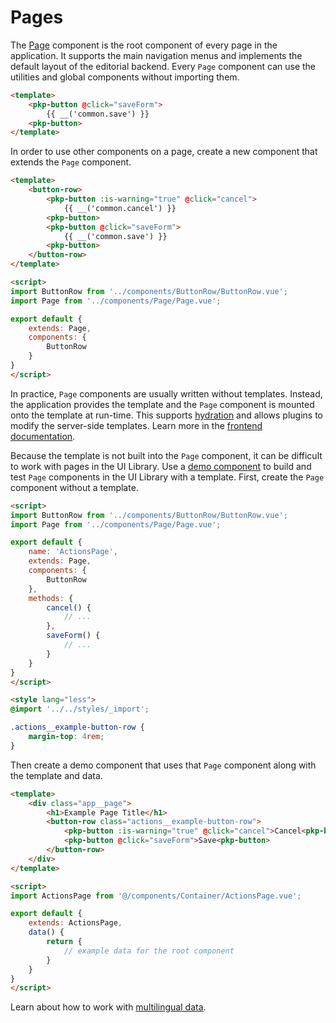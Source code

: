 # Pages

The [Page](#/component/Page) component is the root component of every page in the application. It supports the main navigation menus and implements the default layout of the editorial backend. Every `Page` component can use the utilities and global components without importing them.

```html
<template>
    <pkp-button @click="saveForm">
        {{ __('common.save') }}
    <pkp-button>
</template>
```

In order to use other components on a page, create a new component that extends the `Page` component.

```html
<template>
    <button-row>
        <pkp-button :is-warning="true" @click="cancel">
            {{ __('common.cancel') }}
        <pkp-button>
        <pkp-button @click="saveForm">
            {{ __('common.save') }}
        <pkp-button>
    </button-row>
</template>

<script>
import ButtonRow from '../components/ButtonRow/ButtonRow.vue';
import Page from '../components/Page/Page.vue';

export default {
    extends: Page,
    components: {
        ButtonRow
    }
}
</script>
```

In practice, `Page` components are usually written without templates. Instead, the application provides the template and the `Page` component is mounted onto the template at run-time. This supports [hydration](https://en.wikipedia.org/wiki/Hydration_(web_development)) and allows plugins to modify the server-side templates. Learn more in the [frontend documentation](https://docs.pkp.sfu.ca/dev/documentation/en/frontend-pages).

Because the template is not built into the `Page` component, it can be difficult to work with pages in the UI Library. Use a [demo component](#/pages/contributing) to build and test `Page` components in the UI Library with a template. First, create the `Page` component without a template.

```html
<script>
import ButtonRow from '../components/ButtonRow/ButtonRow.vue';
import Page from '../components/Page/Page.vue';

export default {
    name: 'ActionsPage',
    extends: Page,
    components: {
        ButtonRow
    },
    methods: {
        cancel() {
            // ...
        },
        saveForm() {
            // ...
        }
    }
}
</script>

<style lang="less">
@import '../../styles/_import';

.actions__example-button-row {
    margin-top: 4rem;
}
```

Then create a demo component that uses that `Page` component along with the template and data.

```html
<template>
	<div class="app__page">
        <h1>Example Page Title</h1>
        <button-row class="actions__example-button-row">
            <pkp-button :is-warning="true" @click="cancel">Cancel<pkp-button>
            <pkp-button @click="saveForm">Save<pkp-button>
        </button-row>
    </div>
</template>

<script>
import ActionsPage from '@/components/Container/ActionsPage.vue';

export default {
    extends: ActionsPage,
    data() {
        return {
            // example data for the root component
        }
    }
}
</script>
```

Learn about how to work with [multilingual data](#/pages/localization).
